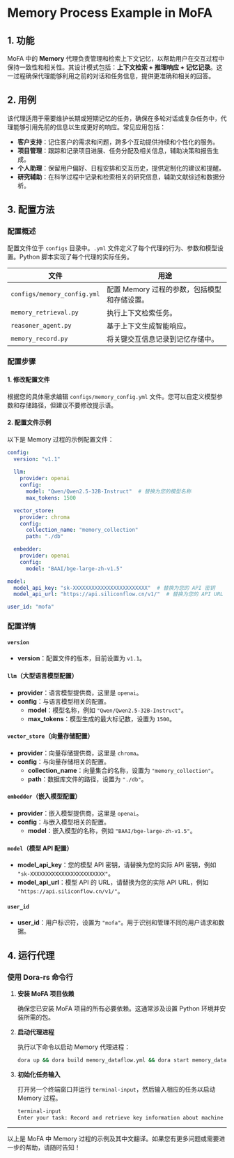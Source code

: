 # Memory Process Example in MoFA

## 1. 功能

MoFA 中的 **Memory** 代理负责管理和检索上下文记忆，以帮助用户在交互过程中保持一致性和相关性。其设计模式包括：**上下文检索 + 推理响应 + 记忆记录**。这一过程确保代理能够利用之前的对话和任务信息，提供更准确和相关的回答。

## 2. 用例

该代理适用于需要维护长期或短期记忆的任务，确保在多轮对话或复杂任务中，代理能够引用先前的信息以生成更好的响应。常见应用包括：

- **客户支持**：记住客户的需求和问题，跨多个互动提供持续和个性化的服务。
- **项目管理**：跟踪和记录项目进展、任务分配及相关信息，辅助决策和报告生成。
- **个人助理**：保留用户偏好、日程安排和交互历史，提供定制化的建议和提醒。
- **研究辅助**：在科学过程中记录和检索相关的研究信息，辅助文献综述和数据分析。

## 3. 配置方法

### 配置概述

配置文件位于 `configs` 目录中。`.yml` 文件定义了每个代理的行为、参数和模型设置。Python 脚本实现了每个代理的实际任务。

| **文件**                     | **用途**                                     |
| ---------------------------- | ----------------------------------------------- |
| `configs/memory_config.yml`  | 配置 Memory 过程的参数，包括模型和存储设置。 |
| `memory_retrieval.py`        | 执行上下文检索任务。            |
| `reasoner_agent.py`          | 基于上下文生成智能响应。 |
| `memory_record.py`           | 将关键交互信息记录到记忆存储中。 |

### 配置步骤

#### 1. 修改配置文件

根据您的具体需求编辑 `configs/memory_config.yml` 文件。您可以自定义模型参数和存储路径，但建议不要修改提示语。

#### 2. 配置文件示例

以下是 Memory 过程的示例配置文件：

```yaml
config:
  version: "v1.1"
  
  llm:
    provider: openai
    config:
      model: "Qwen/Qwen2.5-32B-Instruct"  # 替换为您的模型名称
      max_tokens: 1500

  vector_store:
    provider: chroma
    config:
      collection_name: "memory_collection"
      path: "./db"

  embedder:
    provider: openai
    config:
      model: "BAAI/bge-large-zh-v1.5"

model:
  model_api_key: "sk-XXXXXXXXXXXXXXXXXXXXXXXX"  # 替换为您的 API 密钥
  model_api_url: "https://api.siliconflow.cn/v1/"  # 替换为您的 API URL

user_id: "mofa"
```

### 配置详情

#### `version`

- **version**：配置文件的版本，目前设置为 `v1.1`。

#### `llm`（大型语言模型配置）

- **provider**：语言模型提供商，这里是 `openai`。
- **config**：与语言模型相关的配置。
  - **model**：模型名称，例如 `"Qwen/Qwen2.5-32B-Instruct"`。
  - **max_tokens**：模型生成的最大标记数，设置为 `1500`。

#### `vector_store`（向量存储配置）

- **provider**：向量存储提供商，这里是 `chroma`。
- **config**：与向量存储相关的配置。
  - **collection_name**：向量集合的名称，设置为 `"memory_collection"`。
  - **path**：数据库文件的路径，设置为 `"./db"`。

#### `embedder`（嵌入模型配置）

- **provider**：嵌入模型提供商，这里是 `openai`。
- **config**：与嵌入模型相关的配置。
  - **model**：嵌入模型的名称，例如 `"BAAI/bge-large-zh-v1.5"`。

#### `model`（模型 API 配置）

- **model_api_key**：您的模型 API 密钥，请替换为您的实际 API 密钥，例如 `"sk-XXXXXXXXXXXXXXXXXXXXXXXX"`。
- **model_api_url**：模型 API 的 URL，请替换为您的实际 API URL，例如 `"https://api.siliconflow.cn/v1/"`。

#### `user_id`

- **user_id**：用户标识符，设置为 `"mofa"`。用于识别和管理不同的用户请求和数据。

## 4. 运行代理

### 使用 Dora-rs 命令行

1. **安装 MoFA 项目依赖**

   确保您已安装 MoFA 项目的所有必要依赖。这通常涉及设置 Python 环境并安装所需的包。

2. **启动代理进程**

   执行以下命令以启动 Memory 代理进程：

   ```bash
   dora up && dora build memory_dataflow.yml && dora start memory_dataflow.yml --attach
   ```

3. **初始化任务输入**

   打开另一个终端窗口并运行 `terminal-input`，然后输入相应的任务以启动 Memory 过程。

   ```bash
   terminal-input
   Enter your task: Record and retrieve key information about machine learning
   ```

---

以上是 MoFA 中 Memory 过程的示例及其中文翻译。如果您有更多问题或需要进一步的帮助，请随时告知！
